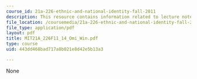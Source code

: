 ```yaml
---
course_id: 21a-226-ethnic-and-national-identity-fall-2011
description: This resource contains information related to lecture notes.
file_location: /coursemedia/21a-226-ethnic-and-national-identity-fall-2011/443dd468bad717a8b021e8d42e5b13a3_MIT21A_226F11_14_Omi_Win.pdf
file_type: application/pdf
layout: pdf
title: MIT21A_226F11_14_Omi_Win.pdf
type: course
uid: 443dd468bad717a8b021e8d42e5b13a3

---
```

None